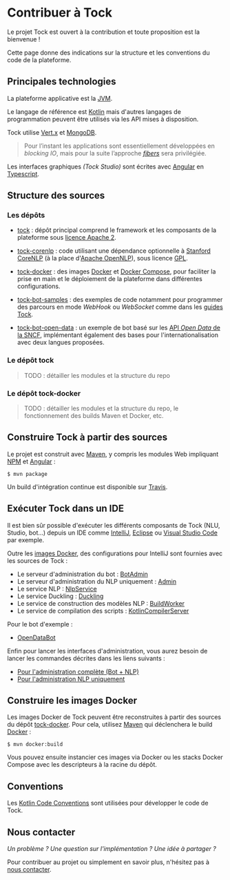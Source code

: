 # Contribuer à Tock

Le projet Tock est ouvert à la contribution et toute proposition est la bienvenue !

Cette page donne des indications sur la structure et les conventions du code de la plateforme.

## Principales technologies

La plateforme applicative est la [JVM](https://fr.wikipedia.org/wiki/Machine_virtuelle_Java).

Le langage de référence est [Kotlin](https://kotlinlang.org/) mais d'autres langages de programmation peuvent être utilisés via les API mises à disposition.
 
Tock utilise [Vert.x](http://vertx.io/) et [MongoDB](https://www.mongodb.com ).

> Pour l’instant les applications sont 
essentiellement développées en _blocking IO_, mais pour la suite l’approche _[fibers](http://docs.paralleluniverse.co/quasar/)_ sera privilégiée.

Les interfaces graphiques _(Tock Studio)_ sont écrites avec [Angular](https://angular.io/) en [Typescript](https://www.typescriptlang.org/).

## Structure des sources

### Les dépôts

* [tock](https://github.com/voyages-sncf-technologies/tock) : dépôt principal comprend le framework et les composants 
de la plateforme sous [licence Apache 2](https://github.com/voyages-sncf-technologies/tock/blob/master/LICENSE). 

* [tock-corenlp](https://github.com/voyages-sncf-technologies/tock-corenlp) : code utilisant une dépendance optionnelle à 
[Stanford CoreNLP](https://stanfordnlp.github.io/CoreNLP/) (à la place d'[Apache OpenNLP](https://opennlp.apache.org/)), 
sous licence [GPL](https://fr.wikipedia.org/wiki/Licence_publique_g%C3%A9n%C3%A9rale_GNU). 

* [tock-docker](https://github.com/voyages-sncf-technologies/tock-docker) : des images [Docker](https://www.docker.com/) 
et [Docker Compose](https://docs.docker.com/compose/), pour faciliter la prise en main et le déploiement de la plateforme dans différentes configurations.

* [tock-bot-samples]() : des exemples de code notamment pour programmer des parcours en mode _WebHook_ ou _WebSocket_ 
comme dans les [guides Tock](../getting-started/start-api.md).
 
* [tock-bot-open-data](https://github.com/voyages-sncf-technologies/tock-bot-open-data) : un exemple de bot basé 
sur les [API _Open Data_ de la SNCF](https://www.digital.sncf.com/startup/api), implémentant également des bases pour 
l'internationalisation avec deux langues proposées.

### Le dépôt tock

> TODO : détailler les modules et la structure du repo

### Le dépôt tock-docker

> TODO : détailler les modules et la structure du repo, le fonctionnement des builds Maven et Docker, etc.

## Construire Tock à partir des sources

Le projet est construit avec [Maven](https://maven.apache.org/), y compris les modules Web impliquant 
[NPM](https://www.npmjs.com/) et [Angular](https://angular.io/) :
 
`$ mvn package`

Un build d'intégration continue est disponible sur [Travis](https://travis-ci.org/voyages-sncf-technologies/tock).

## Exécuter Tock dans un IDE

Il est bien sûr possible d'exécuter les différents composants de Tock (NLU, Studio, bot...) depuis un IDE comme 
[IntelliJ](https://www.jetbrains.com/idea/), [Eclipse](https://www.eclipse.org/) ou [Visual Studio Code](https://code.visualstudio.com/) par exemple.

Outre les [images Docker](https://github.com/voyages-sncf-technologies/tock-docker/blob/master/docker-compose.yml),
des configurations pour IntelliJ sont fournies avec les sources de Tock :

- Le serveur d'administration du bot : [BotAdmin](https://github.com/voyages-sncf-technologies/tock/blob/master/.idea/runConfigurations/BotAdmin.xml) 
- Le serveur d'administration du NLP uniquement : [Admin](https://github.com/voyages-sncf-technologies/tock/blob/master/.idea/runConfigurations/Admin.xml) 
- Le service NLP : [NlpService](https://github.com/voyages-sncf-technologies/tock/blob/master/.idea/runConfigurations/NlpService.xml)
- Le service Duckling : [Duckling](https://github.com/voyages-sncf-technologies/tock/blob/master/.idea/runConfigurations/Duckling.xml)
- Le service de construction des modèles NLP : [BuildWorker](https://github.com/voyages-sncf-technologies/tock/blob/master/.idea/runConfigurations/BuildWorker.xml)
- Le service de compilation des scripts : [KotlinCompilerServer](https://github.com/voyages-sncf-technologies/tock/blob/master/.idea/runConfigurations/KotlinCompilerServer.xml)

Pour le bot d'exemple :

- [OpenDataBot](https://github.com/voyages-sncf-technologies/tock-bot-open-data/blob/master/.idea/runConfigurations/OpenDataBot.xml)

Enfin pour lancer les interfaces d'administration, vous aurez besoin de lancer les commandes décrites dans les liens suivants :

- [Pour l'administration complète (Bot + NLP)](https://github.com/voyages-sncf-technologies/tock/blob/master/bot/admin/web/README.md)
- [Pour l'administration NLP uniquement](https://github.com/voyages-sncf-technologies/tock/blob/master/nlp/admin/web/README.md)

## Construire les images Docker

Les images Docker de Tock peuvent être reconstruites à partir des sources du dépôt [tock-docker](https://github.com/voyages-sncf-technologies/tock-docker).
Pour cela, utilisez [Maven](https://maven.apache.org/) qui déclenchera le build [Docker](https://www.docker.com/) :

`$ mvn docker:build`

Vous pouvez ensuite instancier ces images via Docker ou les stacks Docker Compose avec les descripteurs à la racine du dépôt.

## Conventions

Les [Kotlin Code Conventions](https://kotlinlang.org/docs/reference/coding-conventions.html) sont utilisées pour 
développer le code de Tock.

## Nous contacter

_Un problème ? Une question sur l'implémentation ? Une idée à partager ?_

Pour contribuer au projet ou simplement en savoir plus, n'hésitez pas à [nous contacter](community.md).